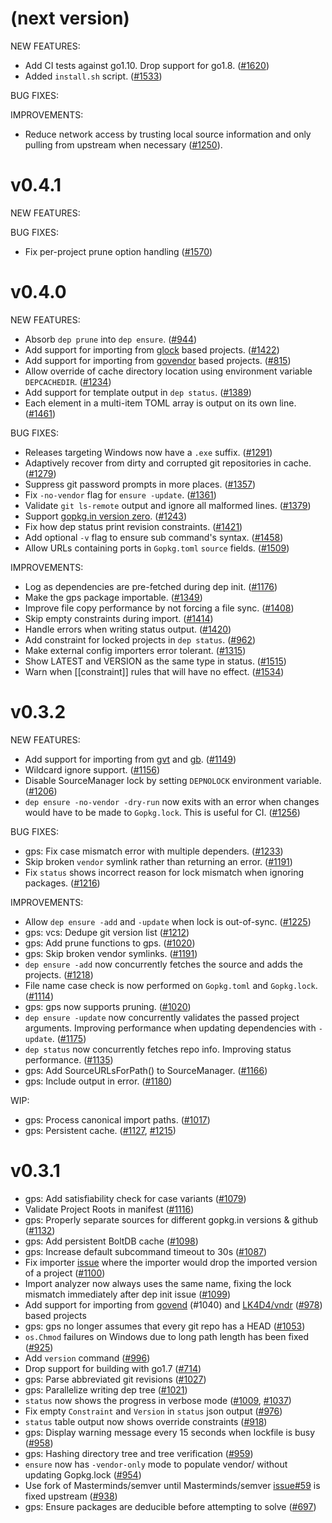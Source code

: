 # (next version)

NEW FEATURES:

* Add CI tests against go1.10. Drop support for go1.8. ([#1620](https://github.com/golang/dep/pull/1620))
* Added `install.sh` script. ([#1533](https://github.com/golang/dep/pull/1533))

BUG FIXES:

IMPROVEMENTS:

* Reduce network access by trusting local source information and only pulling
from upstream when necessary ([#1250](https://github.com/golang/dep/pull/1250)).

# v0.4.1

NEW FEATURES:

BUG FIXES:

* Fix per-project prune option handling ([#1570](https://github.com/golang/dep/pull/1570))

# v0.4.0

NEW FEATURES:

* Absorb `dep prune` into `dep ensure`. ([#944](https://github.com/golang/dep/issues/944))
* Add support for importing from [glock](https://github.com/robfig/glock) based projects. ([#1422](https://github.com/golang/dep/pull/1422))
* Add support for importing from [govendor](https://github.com/kardianos/govendor) based projects. ([#815](https://github.com/golang/dep/pull/815))
* Allow override of cache directory location using environment variable `DEPCACHEDIR`. ([#1234](https://github.com/golang/dep/pull/1234))
* Add support for template output in `dep status`. ([#1389](https://github.com/golang/dep/pull/1389))
* Each element in a multi-item TOML array is output on its own line. ([#1461](https://github.com/golang/dep/pull/1461))

BUG FIXES:

* Releases targeting Windows now have a `.exe` suffix. ([#1291](https://github.com/golang/dep/pull/1291))
* Adaptively recover from dirty and corrupted git repositories in cache. ([#1279](https://github.com/golang/dep/pull/1279))
* Suppress git password prompts in more places. ([#1357](https://github.com/golang/dep/pull/1357))
* Fix `-no-vendor` flag for `ensure -update`. ([#1361](https://github.com/golang/dep/pull/1361))
* Validate `git ls-remote` output and ignore all malformed lines. ([#1379](https://github.com/golang/dep/pull/1379))
* Support [gopkg.in version zero](http://labix.org/gopkg.in#VersionZero). ([#1243](https://github.com/golang/dep/pull/1243))
* Fix how dep status print revision constraints. ([#1421](https://github.com/golang/dep/pull/1421))
* Add optional `-v` flag to ensure sub command's syntax. ([#1458](https://github.com/golang/dep/pull/1458))
* Allow URLs containing ports in `Gopkg.toml` `source` fields. ([#1509](https://github.com/golang/dep/pull/1509))

IMPROVEMENTS:

* Log as dependencies are pre-fetched during dep init. ([#1176](https://github.com/golang/dep/pull/1176))
* Make the gps package importable. ([#1349](https://github.com/golang/dep/pull/1349))
* Improve file copy performance by not forcing a file sync. ([#1408](https://github.com/golang/dep/pull/1408))
* Skip empty constraints during import. ([#1414](https://github.com/golang/dep/pull/1349))
* Handle errors when writing status output. ([#1420](https://github.com/golang/dep/pull/1420))
* Add constraint for locked projects in `dep status`. ([#962](https://github.com/golang/dep/pull/962))
* Make external config importers error tolerant. ([#1315](https://github.com/golang/dep/pull/1315))
* Show LATEST and VERSION as the same type in status. ([#1515](https://github.com/golang/dep/pull/1515))
* Warn when [[constraint]] rules that will have no effect. ([#1534](https://github.com/golang/dep/pull/1534))

# v0.3.2

NEW FEATURES:

* Add support for importing from [gvt](https://github.com/FiloSottile/gvt)
and [gb](https://godoc.org/github.com/constabulary/gb/cmd/gb-vendor).
([#1149](https://github.com/golang/dep/pull/1149))
* Wildcard ignore support. ([#1156](https://github.com/golang/dep/pull/1156))
* Disable SourceManager lock by setting `DEPNOLOCK` environment variable.
([#1206](https://github.com/golang/dep/pull/1206))
* `dep ensure -no-vendor -dry-run` now exits with an error when changes would
have to be made to `Gopkg.lock`. This is useful for CI. ([#1256](https://github.com/golang/dep/pull/1256))

BUG FIXES:

* gps: Fix case mismatch error with multiple dependers. ([#1233](https://github.com/golang/dep/pull/1233))
* Skip broken `vendor` symlink rather than returning an error. ([#1191](https://github.com/golang/dep/pull/1191))
* Fix `status` shows incorrect reason for lock mismatch when ignoring packages.
([#1216](https://github.com/golang/dep/pull/1216))

IMPROVEMENTS:

* Allow `dep ensure -add` and `-update` when lock is out-of-sync. ([#1225](https://github.com/golang/dep/pull/1225))
* gps: vcs: Dedupe git version list ([#1212](https://github.com/golang/dep/pull/1212))
* gps: Add prune functions to gps. ([#1020](https://github.com/golang/dep/pull/1020))
* gps: Skip broken vendor symlinks. ([#1191](https://github.com/golang/dep/pull/1191))
* `dep ensure -add` now concurrently fetches the source and adds the projects.
([#1218](https://github.com/golang/dep/pull/1218))
* File name case check is now performed on `Gopkg.toml` and `Gopkg.lock`.
([#1114](https://github.com/golang/dep/pull/1114))
* gps: gps now supports pruning. ([#1020](https://github.com/golang/dep/pull/1020))
* `dep ensure -update` now concurrently validates the passed project arguments.
Improving performance when updating dependencies with `-update`. ([#1175](https://github.com/golang/dep/pull/1175))
* `dep status` now concurrently fetches repo info. Improving status performance.
([#1135](https://github.com/golang/dep/pull/1135))
* gps: Add SourceURLsForPath() to SourceManager. ([#1166](https://github.com/golang/dep/pull/1166))
* gps: Include output in error. ([#1180](https://github.com/golang/dep/pull/1180))

WIP:

* gps: Process canonical import paths. ([#1017](https://github.com/golang/dep/pull/1017))
* gps: Persistent cache. ([#1127](https://github.com/golang/dep/pull/1127), [#1215](https://github.com/golang/dep/pull/1215))


# v0.3.1

* gps: Add satisfiability check for case variants ([#1079](https://github.com/golang/dep/pull/1079))
* Validate Project Roots in manifest ([#1116](https://github.com/golang/dep/pull/1116))
* gps: Properly separate sources for different gopkg.in versions & github
([#1132](https://github.com/golang/dep/pull/1132))
* gps: Add persistent BoltDB cache ([#1098](https://github.com/golang/dep/pull/1098))
* gps: Increase default subcommand timeout to 30s ([#1087](https://github.com/golang/dep/pull/1087))
* Fix importer [issue](https://github.com/golang/dep/issues/939) where the
importer would drop the imported version of a project ([#1100](https://github.com/golang/dep/pull/1100))
* Import analyzer now always uses the same name, fixing the lock mismatch
immediately after dep init issue ([#1099](https://github.com/golang/dep/pull/1099))
* Add support for importing from [govend](https://github.com/govend/govend)
(#1040) and [LK4D4/vndr](https://github.com/LK4D4/vndr) ([#978](https://github.com/golang/dep/pull/978)) based projects
* gps: gps no longer assumes that every git repo has a HEAD ([#1053](https://github.com/golang/dep/pull/1053))
* `os.Chmod` failures on Windows due to long path length has been fixed ([#925](https://github.com/golang/dep/pull/925))
* Add `version` command ([#996](https://github.com/golang/dep/pull/996))
* Drop support for building with go1.7 ([#714](https://github.com/golang/dep/pull/714))
* gps: Parse abbreviated git revisions ([#1027](https://github.com/golang/dep/pull/1027))
* gps: Parallelize writing dep tree ([#1021](https://github.com/golang/dep/pull/1021))
* `status` now shows the progress in verbose mode ([#1009](https://github.com/golang/dep/pull/1009), [#1037](https://github.com/golang/dep/pull/1037))
* Fix empty `Constraint` and `Version` in `status` json output ([#976](https://github.com/golang/dep/pull/976))
* `status` table output now shows override constraints ([#918](https://github.com/golang/dep/pull/918))
* gps: Display warning message every 15 seconds when lockfile is busy ([#958](https://github.com/golang/dep/pull/958))
* gps: Hashing directory tree and tree verification ([#959](https://github.com/golang/dep/pull/959))
* `ensure` now has `-vendor-only` mode to populate vendor/ without updating
Gopkg.lock ([#954](https://github.com/golang/dep/pull/954))
* Use fork of Masterminds/semver until
Masterminds/semver [issue#59](https://github.com/Masterminds/semver/issues/59)
is fixed upstream ([#938](https://github.com/golang/dep/pull/938))
* gps: Ensure packages are deducible before attempting to solve ([#697](https://github.com/golang/dep/pull/697))
